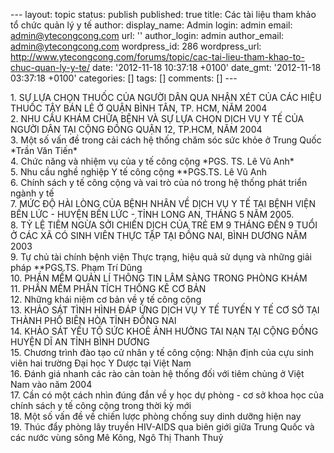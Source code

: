 --- layout: topic status: publish published: true title: Các tài liệu
tham khảo tổ chức quản lý y tế author: display\_name: Admin login: admin
email: admin@ytecongcong.com url: '' author\_login: admin author\_email:
admin@ytecongcong.com wordpress\_id: 286 wordpress\_url:
http://www.ytecongcong.com/forums/topic/cac-tai-lieu-tham-khao-to-chuc-quan-ly-y-te/
date: '2012-11-18 10:37:18 +0100' date\_gmt: '2012-11-18 03:37:18 +0100'
categories: \[\] tags: \[\] comments: \[\] ---

1\. SỰ LỰA CHỌN THUỐC CỦA NGƯỜI DÂN QUA NHẬN XÉT CỦA CÁC HIỆU THUỐC TÂY
BÁN LẺ Ở QUẬN BÌNH TÂN, TP. HCM, NĂM 2004\
2. NHU CẦU KHÁM CHỮA BỆNH VÀ SỰ LỰA CHỌN DỊCH VỤ Y TẾ CỦA NGƯỜI DÂN TẠI
CỘNG ĐỒNG QUẬN 12, TP.HCM, NĂM 2004\
3. Một số vấn đề trong cải cách hệ thống chăm sóc sức khỏe ở Trung Quốc
\*Trần Văn Tiến\*\
4. Chức năng và nhiệm vụ của y tế công cộng \*PGS. TS. Lê Vũ Anh\*\
5. Nhu cầu nghề nghiệp Y tế công cộng \*\*PGS.TS. Lê Vũ Anh\
6. Chính sách y tế công cộng và vai trò của nó trong hệ thống phát triển
ngành y tế\
7. MỨC ĐỘ HÀI LÒNG CỦA BỆNH NHÂN VỀ DỊCH VỤ Y TẾ TẠI BỆNH VIỆN BẾN LỨC -
HUYỆN BẾN LỨC - TỈNH LONG AN, THÁNG 5 NĂM 2005.\
8. TỶ LỆ TIÊM NGỪA SỞI CHIẾN DỊCH CỦA TRẺ EM 9 THÁNG ĐẾN 9 TUỔI Ở CÁC XÃ
CÓ SINH VIÊN THỰC TẬP TẠI ĐỒNG NAI, BÌNH DƯƠNG NĂM 2003\
9. Tự chủ tài chính bệnh viện Thực trạng, hiệu quả sử dụng và những giải
pháp \*\*PGS.TS. Phạm Trí Dũng\
10. PHẦN MỀM QUẢN LÍ THÔNG TIN LÂM SÀNG TRONG PHÒNG KHÁM\
11. PHẦN MỀM PHÂN TÍCH THỐNG KÊ CƠ BẢN\
12. Những khái niệm cơ bản về y tế công cộng\
13. KHẢO SÁT TÌNH HÌNH ĐÁP ỨNG DỊCH VỤ Y TẾ TUYẾN Y TẾ CƠ SỞ TẠI THÀNH
PHỐ BIÊN HÒA TỈNH ĐỒNG NAI\
14. KHẢO SÁT YẾU TỐ SỨC KHOẺ ẢNH HƯỞNG TAI NẠN TẠI CỘNG ĐỒNG HUYỆN DĨ AN
TỈNH BÌNH DƯƠNG\
15. Chương trình đào tạo cử nhân y tế công cộng: Nhận định của cựu sinh
viên hai trường Đại học Y Dược tại Việt Nam\
16. Đánh giá nhanh các rào cản toàn hệ thống đối với tiêm chủng ở Việt
Nam vào năm 2004\
17. Cần có một cách nhìn đúng đắn về y học dự phòng - cơ sở khoa học của
chính sách y tế công cộng trong thời kỳ mới\
18. Một số vấn đề về chiến lược phòng chống suy dinh dưỡng hiện nay\
19. Thúc đẩy phòng lây truyền HIV-AIDS qua biên giới giữa Trung Quốc và
các nước vùng sông Mê Kông, Ngô Thị Thanh Thuỷ
